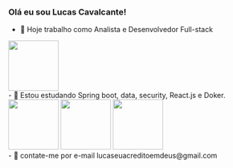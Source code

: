 ### Olá eu sou Lucas Cavalcante!

- 🔭 Hoje trabalho como Analista e Desenvolvedor Full-stack
<div>
  <img height="100em" src="https://cdn.jsdelivr.net/gh/devicons/devicon/icons/java/java-original-wordmark.svg" />
</div>
- 🌱 Estou estudando Spring boot, data, security, React.js e Doker.
<div>
  <img height="100em" src="https://cdn.jsdelivr.net/gh/devicons/devicon/icons/spring/spring-original-wordmark.svg" />
  <img height="100em" src="https://cdn.jsdelivr.net/gh/devicons/devicon/icons/docker/docker-original-wordmark.svg" />
  <img height="100em" src="https://cdn.jsdelivr.net/gh/devicons/devicon/icons/react/react-original-wordmark.svg" />
</div>
- 💬 contate-me por e-mail lucaseuacreditoemdeus@gmail.com
